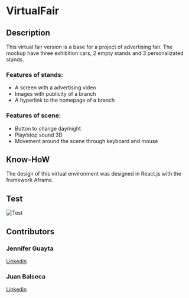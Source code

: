 # VirtualFair
## Description 
This virtual fair version is a base for a project of advertising fair. The mockup have three exhibition cars, 2 empty stands and 3 personalizated stands.

### Features of stands:
- A screen with a advertising video
- Images with publicity of a branch
- A hyperlink to the homepage of a branch

### Features of scene:
- Button to change day/night
- Play/stop sound 3D
- Movement around the scene through keyboard and mouse

## Know-HoW
The design of this virtual environment was designed in React.js with the framework Aframe. 

## Test
<img src="/images/Mi video2.gif" alt="Test">

## Contributors

### Jennifer Guayta
<a href="https://www.linkedin.com/in/jennifer-guayta-4a48b114a/">Linkedin</a>

### Juan Balseca
<a href="https://www.linkedin.com/in/juan-balseca-pinto-9117b397/">Linkedin</a>
